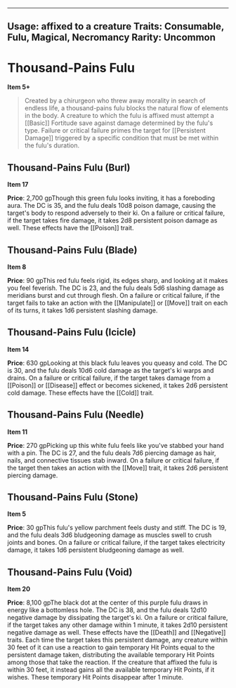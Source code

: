
---
Usage: affixed to a creature
Traits: Consumable, Fulu, Magical, Necromancy
Rarity: Uncommon
---

# Thousand-Pains Fulu

**Item 5+**

> Created by a chirurgeon who threw away morality in search of endless life, a thousand-pains fulu blocks the natural flow of elements in the body. A creature to which the fulu is affixed must attempt a [[Basic]] Fortitude save against damage determined by the fulu's type. Failure or critical failure primes the target for [[Persistent Damage]] triggered by a specific condition that must be met within the fulu's duration.

## Thousand-Pains Fulu (Burl)

**Item 17**

**Price**: 2,700 gpThough this green fulu looks inviting, it has a foreboding aura. The DC is 35, and the fulu deals 10d8 poison damage, causing the target's body to respond adversely to their ki. On a failure or critical failure, if the target takes fire damage, it takes 2d8 persistent poison damage as well. These effects have the [[Poison]] trait.

## Thousand-Pains Fulu (Blade)

**Item 8**

**Price**: 90 gpThis red fulu feels rigid, its edges sharp, and looking at it makes you feel feverish. The DC is 23, and the fulu deals 5d6 slashing damage as meridians burst and cut through flesh. On a failure or critical failure, if the target fails to take an action with the [[Manipulate]] or [[Move]] trait on each of its turns, it takes 1d6 persistent slashing damage.

## Thousand-Pains Fulu (Icicle)

**Item 14**

**Price**: 630 gpLooking at this black fulu leaves you queasy and cold. The DC is 30, and the fulu deals 10d6 cold damage as the target's ki warps and drains. On a failure or critical failure, if the target takes damage from a [[Poison]] or [[Disease]] effect or becomes sickened, it takes 2d6 persistent cold damage. These effects have the [[Cold]] trait.

## Thousand-Pains Fulu (Needle)

**Item 11**

**Price**: 270 gpPicking up this white fulu feels like you've stabbed your hand with a pin. The DC is 27, and the fulu deals 7d6 piercing damage as hair, nails, and connective tissues stab inward. On a failure or critical failure, if the target then takes an action with the [[Move]] trait, it takes 2d6 persistent piercing damage.

## Thousand-Pains Fulu (Stone)

**Item 5**

**Price**: 30 gpThis fulu's yellow parchment feels dusty and stiff. The DC is 19, and the fulu deals 3d6 bludgeoning damage as muscles swell to crush joints and bones. On a failure or critical failure, if the target takes electricity damage, it takes 1d6 persistent bludgeoning damage as well.

## Thousand-Pains Fulu (Void)

**Item 20**

**Price**: 8,100 gpThe black dot at the center of this purple fulu draws in energy like a bottomless hole. The DC is 38, and the fulu deals 12d10 negative damage by dissipating the target's ki. On a failure or critical failure, if the target takes any other damage within 1 minute, it takes 2d10 persistent negative damage as well. These effects have the [[Death]] and [[Negative]] traits. Each time the target takes this persistent damage, any creature within 30 feet of it can use a reaction to gain temporary Hit Points equal to the persistent damage taken, distributing the available temporary Hit Points among those that take the reaction. If the creature that affixed the fulu is within 30 feet, it instead gains all the available temporary Hit Points, if it wishes. These temporary Hit Points disappear after 1 minute.
